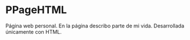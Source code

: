 # PPageHTML
Página web personal. En la página describo parte de mi vida. Desarrollada únicamente con HTML.
